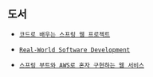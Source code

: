 ## 도서
  - [`코드로 배우는 스프링 웹 프로젝트`]
  
  - [`Real-World Software Development`]
  
  - [`스프링 부트와 AWS로 혼자 구현하는 웹 서비스`]



[`코드로 배우는 스프링 웹 프로젝트`]: https://github.com/jh-dev-study/book-study/tree/main/code-web-spring

[`Real-World Software Development`]: https://github.com/jh-dev-study/real-world-software-development

[`스프링 부트와 AWS로 혼자 구현하는 웹 서비스`]: https://github.com/jh-dev-study/book-study/tree/main/springboot-aws-webservice
